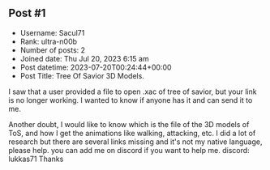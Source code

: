 ## Post #1
- Username: Sacul71
- Rank: ultra-n00b
- Number of posts: 2
- Joined date: Thu Jul 20, 2023 6:15 am
- Post datetime: 2023-07-20T00:24:44+00:00
- Post Title: Tree Of Savior 3D Models.

I saw that a user provided a file to open .xac of tree of savior, but your link is no longer working. I wanted to know if anyone has it and can send it to me.

Another doubt, I would like to know which is the file of the 3D models of ToS, and how I get the animations like walking, attacking, etc.
I did a lot of research but there are several links missing and it's not my native language, please help.
you can add me on discord if you want to help me.
discord: lukkas71
Thanks
